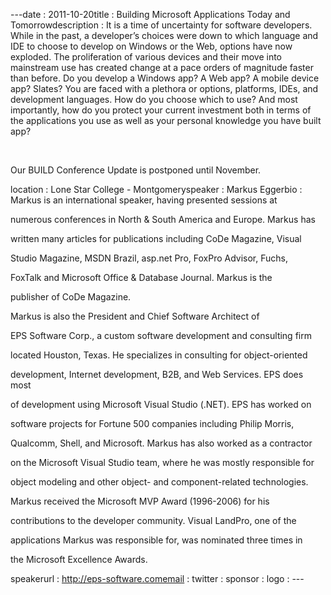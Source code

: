---﻿date : 2011-10-20title : Building Microsoft Applications Today and Tomorrowdescription : It is a time of uncertainty for software developers. While in the past, a developer’s choices were down to which language and IDE to choose to develop on Windows or the Web, options have now exploded. The proliferation of various devices and their move into mainstream use has created change at a pace orders of magnitude faster than before. Do you develop a Windows app? A Web app? A mobile device app? Slates? You are faced with a plethora or options, platforms, IDEs, and development languages. How do you choose which to use? And most importantly, how do you protect your current investment both in terms of the applications you use as well as your personal knowledge you have built app?
<br>
Our BUILD Conference Update is postponed until November.
location : Lone Star College - Montgomeryspeaker : Markus Eggerbio : Markus is an international speaker, having presented sessions at
numerous conferences in North &amp; South America and Europe. Markus has
written many articles for publications including CoDe Magazine, Visual
Studio Magazine, MSDN Brazil, asp.net Pro, FoxPro Advisor, Fuchs,
FoxTalk and Microsoft Office &amp; Database Journal. Markus is the
publisher of CoDe Magazine.
Markus is also the President and Chief Software Architect of
EPS Software Corp., a custom software development and consulting firm
located Houston, Texas. He specializes in consulting for object-oriented
development, Internet development, B2B, and Web Services. EPS does most
of development using Microsoft Visual Studio (.NET). EPS has worked on
software projects for Fortune 500 companies including Philip Morris,
Qualcomm, Shell, and Microsoft. Markus has also worked as a contractor
on the Microsoft Visual Studio team, where he was mostly responsible for
object modeling and other object- and component-related technologies.
Markus received the Microsoft MVP Award (1996-2006) for his
contributions to the developer community. Visual LandPro, one of the
applications Markus was responsible for, was nominated three times in
the Microsoft Excellence Awards.
speakerurl : http://eps-software.comemail : twitter : sponsor : logo : ---